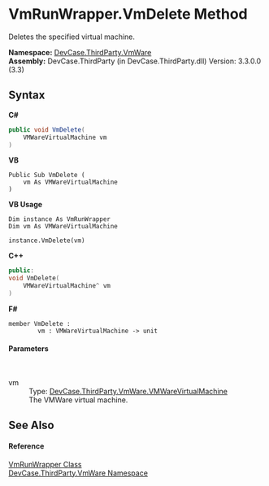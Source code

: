 # VmRunWrapper.VmDelete Method 
 

Deletes the specified virtual machine.

**Namespace:**&nbsp;<a href="N_DevCase_ThirdParty_VmWare">DevCase.ThirdParty.VmWare</a><br />**Assembly:**&nbsp;DevCase.ThirdParty (in DevCase.ThirdParty.dll) Version: 3.3.0.0 (3.3)

## Syntax

**C#**<br />
``` C#
public void VmDelete(
	VMWareVirtualMachine vm
)
```

**VB**<br />
``` VB
Public Sub VmDelete ( 
	vm As VMWareVirtualMachine
)
```

**VB Usage**<br />
``` VB Usage
Dim instance As VmRunWrapper
Dim vm As VMWareVirtualMachine

instance.VmDelete(vm)
```

**C++**<br />
``` C++
public:
void VmDelete(
	VMWareVirtualMachine^ vm
)
```

**F#**<br />
``` F#
member VmDelete : 
        vm : VMWareVirtualMachine -> unit 

```


#### Parameters
&nbsp;<dl><dt>vm</dt><dd>Type: <a href="T_DevCase_ThirdParty_VmWare_VMWareVirtualMachine">DevCase.ThirdParty.VmWare.VMWareVirtualMachine</a><br />The VMWare virtual machine.</dd></dl>

## See Also


#### Reference
<a href="T_DevCase_ThirdParty_VmWare_VmRunWrapper">VmRunWrapper Class</a><br /><a href="N_DevCase_ThirdParty_VmWare">DevCase.ThirdParty.VmWare Namespace</a><br />